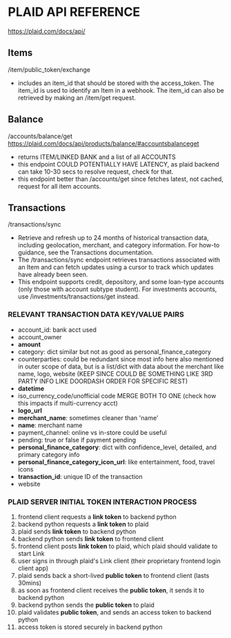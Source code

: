 # PLAID API REFERENCE
https://plaid.com/docs/api/

## Items
/item/public_token/exchange
- includes an item_id that should be stored with the access_token. The item_id is used to identify an Item in a webhook. The item_id can also be retrieved by making an /item/get request.

## Balance
/accounts/balance/get https://plaid.com/docs/api/products/balance/#accountsbalanceget
- returns ITEM/LINKED BANK and a list of all ACCOUNTS
- this endpoint COULD POTENTIALLY HAVE LATENCY, as plaid backend can take 10-30 secs to resolve request, check for that.
- this endpoint better than /accounts/get since fetches latest, not cached, request for all item accounts.

## Transactions
/transactions/sync
- Retrieve and refresh up to 24 months of historical transaction data, including geolocation, merchant, and category information. For how-to guidance, see the Transactions documentation.
- The /transactions/sync endpoint retrieves transactions associated with an Item and can fetch updates using a cursor to track which updates have already been seen.
- This endpoint supports credit, depository, and some loan-type accounts (only those with account subtype student). For investments accounts, use /investments/transactions/get instead.



### RELEVANT TRANSACTION DATA KEY/VALUE PAIRS
- account_id: bank acct used
- account_owner
- **amount**
- category: dict similar but not as good as personal_finance_category
- counterparties: could be redundant since most info here also mentioned in outer scope of data, but is a list/dict with data about the merchant like name, logo, website (KEEP SINCE COULD BE SOMETHING LIKE 3RD PARTY INFO LIKE DOORDASH ORDER FOR SPECIFIC REST)
- **datetime**
- iso_currency_code/unofficial code MERGE BOTH TO ONE (check how this impacts if multi-currency acct)
- **logo_url**
- **merchant_name**: sometimes cleaner than 'name'
- **name**: merchant name
- payment_channel: online vs in-store could be useful
- pending: true or false if payment pending
- **personal_finance_category**: dict with confidence_level, detailed, and primary category info
- **personal_finance_category_icon_url**: like entertainment, food, travel icons
- **transaction_id**: unique ID of the transaction
- website

<!--  -->

### PLAID SERVER INITIAL TOKEN INTERACTION PROCESS
1. frontend client requests a **link token** to backend python
2. backend python requests a **link token** to plaid
3. plaid sends **link token** to backend python
4. backend python sends **link token** to frontend client
5. frontend client posts **link token** to plaid, which plaid should validate to start Link
6. user signs in through plaid's Link client (their proprietary frontend login client app)
7. plaid sends back a short-lived **public token** to frontend client (lasts 30mins)
8. as soon as frontend client receives the **public token**, it sends it to backend python
9. backend python sends the **public token** to plaid
10. plaid validates **public token**, and sends an access token to backend python
11. access token is stored securely in backend python
